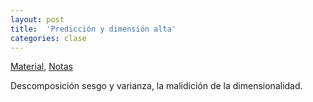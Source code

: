 ```yaml
---
layout: post
title:  'Predicción y dimensión alta'
categories: clase
---
```


[Material]( https://www.dropbox.com/s/c06y1lk5h854nyz/clase_5.zip?dl=1 ), [Notas](https://www.dropbox.com/s/3tmp19e8x1iug29/Notas_AE_05.pdf?dl=1)

Descomposición sesgo y varianza, la malidición de la dimensionalidad.